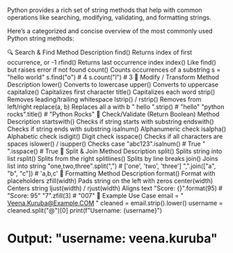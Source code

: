 Python provides a rich set of string methods that help with common operations like searching, modifying, validating, and formatting strings.

Here’s a categorized and concise overview of the most commonly used Python string methods:

🔍 Search & Find
Method	Description
find()	Returns index of first occurrence, or -1
rfind()	Returns last occurrence index
index()	Like find() but raises error if not found
count()	Counts occurrences of a substring
s = "hello world"
s.find("o")     # 4
s.count("l")    # 3
🧹 Modify / Transform
Method	Description
lower()	Converts to lowercase
upper()	Converts to uppercase
capitalize()	Capitalizes first character
title()	Capitalizes each word
strip()	Removes leading/trailing whitespace
lstrip() / rstrip()	Removes from left/right
replace(a, b)	Replaces all a with b
" hello ".strip()      # "hello"
"python rocks".title() # "Python Rocks"
📐 Check/Validate (Return Boolean)
Method	Description
startswith()	Checks if string starts with substring
endswith()	Checks if string ends with substring
isalnum()	Alphanumeric check
isalpha()	Alphabetic check
isdigit()	Digit check
isspace()	Checks if all characters are spaces
islower() / isupper()	Checks case
"abc123".isalnum()     # True
"   ".isspace()        # True
🔗 Split & Join
Method	Description
split()	Splits string into list
rsplit()	Splits from the right
splitlines()	Splits by line breaks
join()	Joins list into string
"one,two,three".split(",")  # ['one', 'two', 'three']
",".join(["a", "b", "c"])   # 'a,b,c'
🔁 Formatting
Method	Description
format()	Format with placeholders
zfill(width)	Pads string on the left with zeros
center(width)	Centers string
ljust(width) / rjust(width)	Aligns text
"Score: {}".format(95)       # "Score: 95"
"7".zfill(3)                 # "007"
🧪 Example Use Case
email = "  Veena.Kuruba@Example.COM "
cleaned = email.strip().lower()
username = cleaned.split("@")[0]
print(f"Username: {username}")
# Output: "username: veena.kuruba"
